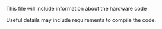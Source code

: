 This file will include information about the hardware code

Useful details may include requirements to compile the code.

